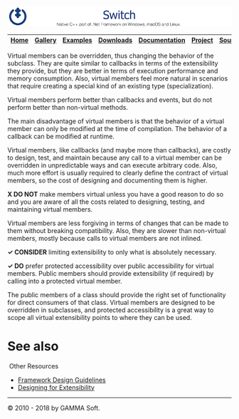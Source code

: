 ![Switch Header](Pictures/SwitchNativeC++port.png)

| [Home](Home.md) | [Gallery](Gallery.md) | [Examples](Examples.md) | [Downloads](Downloads.md) | [Documentation](Documentation.md) | [Project](https://sourceforge.net/projects/switchpro) | [Source](https://github.com/gammasoft71/switch) | [License](License.md) | [Contact](Contact.md) | [GAMMA Soft](https://gammasoft71.wixsite.com/gammasoft) |
|-----------------|-----------------------|-------------------------|-------------------------|-----------------------------------|-------------------------------------------------------|-------------------------------------------------|-----------------------|-----------------------|---------------------------------------------------------|

Virtual members can be overridden, thus changing the behavior of the subclass. They are quite similar to callbacks in terms of the extensibility they provide, but they are better in terms of execution performance and memory consumption. Also, virtual members feel more natural in scenarios that require creating a special kind of an existing type (specialization).

Virtual members perform better than callbacks and events, but do not perform better than non-virtual methods.

The main disadvantage of virtual members is that the behavior of a virtual member can only be modified at the time of compilation. The behavior of a callback can be modified at runtime.

Virtual members, like callbacks (and maybe more than callbacks), are costly to design, test, and maintain because any call to a virtual member can be overridden in unpredictable ways and can execute arbitrary code. Also, much more effort is usually required to clearly define the contract of virtual members, so the cost of designing and documenting them is higher.

**X DO NOT** make members virtual unless you have a good reason to do so and you are aware of all the costs related to designing, testing, and maintaining virtual members.

Virtual members are less forgiving in terms of changes that can be made to them without breaking compatibility. Also, they are slower than non-virtual members, mostly because calls to virtual members are not inlined.

**✓ CONSIDER** limiting extensibility to only what is absolutely necessary.

**✓ DO** prefer protected accessibility over public accessibility for virtual members. Public members should provide extensibility (if required) by calling into a protected virtual member.

The public members of a class should provide the right set of functionality for direct consumers of that class. Virtual members are designed to be overridden in subclasses, and protected accessibility is a great way to scope all virtual extensibility points to where they can be used.

# See also
​
Other Resources

* [Framework Design Guidelines](FrameworkDesignGuidelines.md)
* [Designing for Extensibility](DesigningForExtensibility.md)

______________________________________________________________________________________________

© 2010 - 2018 by GAMMA Soft.
